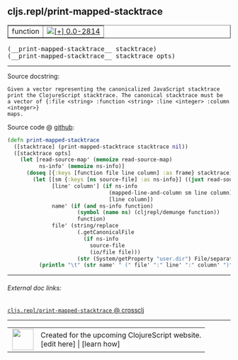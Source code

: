 ## cljs.repl/print-mapped-stacktrace



 <table border="1">
<tr>
<td>function</td>
<td><a href="https://github.com/cljsinfo/cljs-api-docs/tree/0.0-2814"><img valign="middle" alt="[+] 0.0-2814" title="Added in 0.0-2814" src="https://img.shields.io/badge/+-0.0--2814-lightgrey.svg"></a> </td>
</tr>
</table>


 <samp>
(__print-mapped-stacktrace__ stacktrace)<br>
</samp>
 <samp>
(__print-mapped-stacktrace__ stacktrace opts)<br>
</samp>

---





Source docstring:

```
Given a vector representing the canonicalized JavaScript stacktrace
print the ClojureScript stacktrace. The canonical stacktrace must be
a vector of {:file <string> :function <string> :line <integer> :column <integer>}
maps.
```


Source code @ [github](https://github.com/clojure/clojurescript/blob/r2816/src/clj/cljs/repl.clj#L197-L220):

```clj
(defn print-mapped-stacktrace
  ([stacktrace] (print-mapped-stacktrace stacktrace nil))
  ([stacktrace opts]
    (let [read-source-map' (memoize read-source-map)
          ns-info' (memoize ns-info)]
      (doseq [{:keys [function file line column] :as frame} stacktrace]
        (let [[sm {:keys [ns source-file] :as ns-info}] ((juxt read-source-map' ns-info') file)
              [line' column'] (if ns-info
                                (mapped-line-and-column sm line column)
                                [line column])
              name' (if (and ns-info function)
                      (symbol (name ns) (cljrepl/demunge function))
                      function)
              file' (string/replace
                      (.getCanonicalFile
                        (if ns-info
                          source-file
                          (io/file file)))
                      (str (System/getProperty "user.dir") File/separator) "")]
          (println "\t" (str name' " (" file' ":" line' ":" column' ")")))))))
```

<!--
Repo - tag - source tree - lines:

 <pre>
clojurescript @ r2816
└── src
    └── clj
        └── cljs
            └── <ins>[repl.clj:197-220](https://github.com/clojure/clojurescript/blob/r2816/src/clj/cljs/repl.clj#L197-L220)</ins>
</pre>

-->

---



###### External doc links:

[`cljs.repl/print-mapped-stacktrace` @ crossclj](http://crossclj.info/fun/cljs.repl/print-mapped-stacktrace.html)<br>

---

 <table>
<tr><td>
<img valign="middle" align="right" width="48px" src="http://i.imgur.com/Hi20huC.png">
</td><td>
Created for the upcoming ClojureScript website.<br>
[edit here] | [learn how]
</td></tr></table>

[edit here]:https://github.com/cljsinfo/cljs-api-docs/blob/master/cljsdoc/cljs.repl/print-mapped-stacktrace.cljsdoc
[learn how]:https://github.com/cljsinfo/cljs-api-docs/wiki/cljsdoc-files

<!--

This information was too distracting to show to readers, but I'll leave it
commented here since it is helpful to:

- pretty-print the data used to generate this document
- and show how to retrieve that data



The API data for this symbol:

```clj
{:ns "cljs.repl",
 :name "print-mapped-stacktrace",
 :signature ["[stacktrace]" "[stacktrace opts]"],
 :history [["+" "0.0-2814"]],
 :type "function",
 :full-name-encode "cljs.repl/print-mapped-stacktrace",
 :source {:code "(defn print-mapped-stacktrace\n  ([stacktrace] (print-mapped-stacktrace stacktrace nil))\n  ([stacktrace opts]\n    (let [read-source-map' (memoize read-source-map)\n          ns-info' (memoize ns-info)]\n      (doseq [{:keys [function file line column] :as frame} stacktrace]\n        (let [[sm {:keys [ns source-file] :as ns-info}] ((juxt read-source-map' ns-info') file)\n              [line' column'] (if ns-info\n                                (mapped-line-and-column sm line column)\n                                [line column])\n              name' (if (and ns-info function)\n                      (symbol (name ns) (cljrepl/demunge function))\n                      function)\n              file' (string/replace\n                      (.getCanonicalFile\n                        (if ns-info\n                          source-file\n                          (io/file file)))\n                      (str (System/getProperty \"user.dir\") File/separator) \"\")]\n          (println \"\\t\" (str name' \" (\" file' \":\" line' \":\" column' \")\")))))))",
          :title "Source code",
          :repo "clojurescript",
          :tag "r2816",
          :filename "src/clj/cljs/repl.clj",
          :lines [197 220]},
 :full-name "cljs.repl/print-mapped-stacktrace",
 :docstring "Given a vector representing the canonicalized JavaScript stacktrace\nprint the ClojureScript stacktrace. The canonical stacktrace must be\na vector of {:file <string> :function <string> :line <integer> :column <integer>}\nmaps."}

```

Retrieve the API data for this symbol:

```clj
;; from Clojure REPL
(require '[clojure.edn :as edn])
(-> (slurp "https://raw.githubusercontent.com/cljsinfo/cljs-api-docs/catalog/cljs-api.edn")
    (edn/read-string)
    (get-in [:symbols "cljs.repl/print-mapped-stacktrace"]))
```

-->
